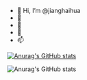 - 👋 Hi, I’m @jianghaihua
- 👀 
- 🌱 
- 💞️ 
- 📫 

<!---
jianghaihua/jianghaihua is a ✨ special ✨ repository because its `README.md` (this file) appears on your GitHub profile.
You can click the Preview link to take a look at your changes.
--->
[![Anurag's GitHub stats](https://github-readme-stats.vercel.app/api?username=jianghaihua)](https://github.com/anuraghazra/github-readme-stats)

![Anurag's GitHub stats](https://github-readme-stats.vercel.app/api?username=jianghaihua&hide=contribs,prs)


